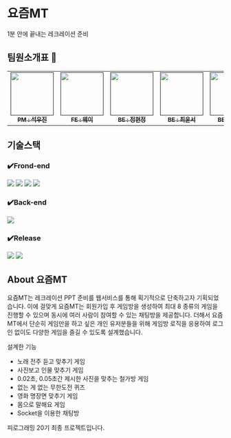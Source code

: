 # 요즘MT
1분 안에 끝내는 레크레이션 준비


## 팀원소개표 🔎

<table>
  <tbody>
    <tr>
      <td align="center"><a href=""><img src="![image](https://github.com/Pirogramming-20/YM/assets/121532823/a494b35e-5c8a-407e-a71d-957d3460f959)
" width="100px;" alt=""/><br /><sub><b> PM : 석우진 </b></sub></a><br /></td>
      <td align="center"><a href=""><img src="" width="100px;" alt=""/><br /><sub><b> FE : 웨이 </b></sub></a><br /></td>
      <td align="center"><a href=""><img src="" width="100px;" alt=""/><br /><sub><b> BE : 정현정</b></sub></a><br /></td>
      <td align="center"><a href=""><img src="" width="100px;" alt=""/><br /><sub><b> BE : 최윤서</b></sub></a><br /></td>
      <td align="center"><a href=""><img src="" width="100px;" alt=""/><br /><sub><b> BE : 오기택</b></sub></a><br /></td>
    </tr>
  </tbody>
</table>


## 기술스택 

### ✔️Frond-end
<img src="https://img.shields.io/badge/html5-E34F26?style=for-the-badge&logo=html5&logoColor=white"> <img src="https://img.shields.io/badge/css-1572B6?style=for-the-badge&logo=css3&logoColor=white"> <img src="https://img.shields.io/badge/javascript-F7DF1E?style=for-the-badge&logo=javascript&logoColor=black"> <img src="https://img.shields.io/badge/jquery-0769AD?style=for-the-badge&logo=jquery&logoColor=white">

### ✔️Back-end
<img src="https://img.shields.io/badge/django-092E20?style=for-the-badge&logo=django&logoColor=white">

### ✔️Release
<img src="https://img.shields.io/badge/linux-FCC624?style=for-the-badge&logo=linux&logoColor=black"> <img src="https://img.shields.io/badge/amazonaws-232F3E?style=for-the-badge&logo=amazonaws&logoColor=white"> 

## About 요즘MT
요즘MT는 레크레이션 PPT 준비를 웹서비스를 통해 획기적으로 단축하고자 기획되었습니다. 이에 걸맞게 요즘MT는 회원가입 후 게임방을 생성하여 최대 8 종류의 게임을 진행할 수 있으며 동시에 여러 사람이 참여할 수 있는 채팅방을 제공합니다.
더해서 요즘MT에서 단순히 게임만을 하고 싶은 개인 유저분들을 위해 게임방 로직을 응용하여 로그인 없이도 다양한 게임을 즐길 수 있도록 설계했습니다.

설계한 기능

- 노래 전주 듣고 맞추기 게임
- 사진보고 인물 맞추기 게임
- 0.02초, 0.05초간 제시한 사진을 맞추는 철가방 게임
- 없는 게 없는 무한도전 퀴즈
- 영화 명장면 맞추기 게임
- 몸으로 말해요 게임
- Socket을 이용한 채팅방

피로그래밍 20기 최종 프로젝트입니다.
